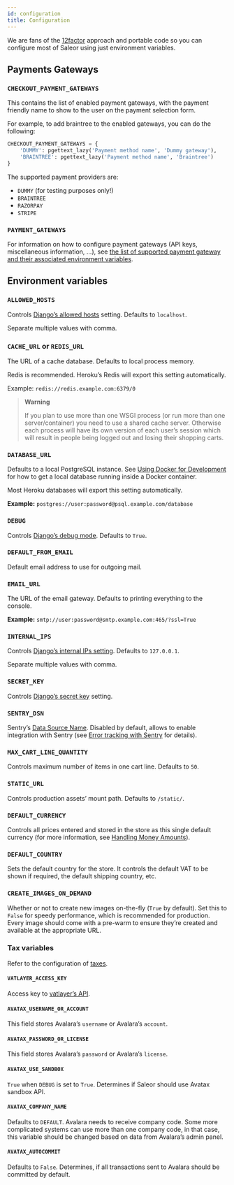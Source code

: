 ```yaml
---
id: configuration
title: Configuration
---
```


We are fans of the [12factor](https://12factor.net/) approach and portable code so you can configure most of Saleor using just environment variables.


## Payments Gateways

### `CHECKOUT_PAYMENT_GATEWAYS`

This contains the list of enabled payment gateways, with the payment friendly name to show to the user on the payment selection form.

For example, to add braintree to the enabled gateways, you can do the following:

```python
CHECKOUT_PAYMENT_GATEWAYS = {
    'DUMMY': pgettext_lazy('Payment method name', 'Dummy gateway'),
    'BRAINTREE': pgettext_lazy('Payment method name', 'Braintree')
}
```

The supported payment providers are:

- `DUMMY` (for testing purposes only!)
- `BRAINTREE`
- `RAZORPAY`
- `STRIPE`


### `PAYMENT_GATEWAYS`

For information on how to configure payment gateways (API keys, miscellaneous information, …), see [the list of supported payment gateway and their associated environment variables](https://docs.getsaleor.com/en/latest/payment-gateways.html#payment-gateways).


## Environment variables

### `ALLOWED_HOSTS`

Controls [Django’s allowed hosts](https://docs.djangoproject.com/en/2.1/ref/settings/#s-allowed-hosts) setting. Defaults to `localhost`.

Separate multiple values with comma.


### `CACHE_URL` or `REDIS_URL`

The URL of a cache database. Defaults to local process memory.

Redis is recommended. Heroku’s Redis will export this setting automatically.

Example: `redis://redis.example.com:6379/0`

> **Warning**
>
> If you plan to use more than one WSGI process (or run more than one server/container) you need to use a shared cache server. Otherwise each process will have its own version of each user’s session which will result in people being logged out and losing their shopping carts.


### `DATABASE_URL`

Defaults to a local PostgreSQL instance. See [Using Docker for Development](https://docs.getsaleor.com/en/latest/customization/docker.html#docker-dev) for how to get a local database running inside a Docker container.

Most Heroku databases will export this setting automatically.

**Example:** `postgres://user:password@psql.example.com/database`


### `DEBUG`

Controls [Django’s debug mode](https://docs.djangoproject.com/en/2.1/ref/settings/#s-debug). Defaults to `True`.


### `DEFAULT_FROM_EMAIL`

Default email address to use for outgoing mail.


### `EMAIL_URL`

The URL of the email gateway. Defaults to printing everything to the console.

**Example:** `smtp://user:password@smtp.example.com:465/?ssl=True`


### `INTERNAL_IPS`

Controls [Django’s internal IPs setting](https://docs.djangoproject.com/en/2.1/ref/settings/#s-internal-ips). Defaults to `127.0.0.1`.

Separate multiple values with comma.


### `SECRET_KEY`

Controls [Django’s secret key](https://docs.djangoproject.com/en/2.1/ref/settings/#s-secret-key) setting.


### `SENTRY_DSN`

Sentry’s [Data Source Name](https://docs.sentry.io/quickstart/#about-the-dsn). Disabled by default, allows to enable integration with Sentry (see [Error tracking with Sentry](https://docs.getsaleor.com/en/latest/integrations/sentry.html#sentry-integration) for details).


### `MAX_CART_LINE_QUANTITY`

Controls maximum number of items in one cart line. Defaults to `50`.


### `STATIC_URL`

Controls production assets’ mount path. Defaults to `/static/`.


### `DEFAULT_CURRENCY`

Controls all prices entered and stored in the store as this single default currency (for more information, see [Handling Money Amounts](https://docs.getsaleor.com/en/latest/architecture/money.html#money-architecture)).


### `DEFAULT_COUNTRY`

Sets the default country for the store. It controls the default VAT to be shown if required, the default shipping country, etc.


### `CREATE_IMAGES_ON_DEMAND`

Whether or not to create new images on-the-fly (`True` by default). Set this to `False` for speedy performance, which is recommended for production. Every image should come with a pre-warm to ensure they’re created and available at the appropriate URL.


### Tax variables

Refer to the configuration of [taxes](dashboard-config#taxes-1).


#### `VATLAYER_ACCESS_KEY`

Access key to [vatlayer’s API](https://vatlayer.com/).


#### `AVATAX_USERNAME_OR_ACCOUNT`

This field stores Avalara’s `username` or Avalara’s `account`.


#### `AVATAX_PASSWORD_OR_LICENSE`

This field stores Avalara’s `password` or Avalara’s `license`.


#### `AVATAX_USE_SANDBOX`

`True` when `DEBUG` is set to `True`. Determines if Saleor should use Avatax sandbox API.


#### `AVATAX_COMPANY_NAME`

Defaults to `DEFAULT`. Avalara needs to receive company code. Some more complicated systems can use more than one company code, in that case, this variable should be changed based on data from Avalara’s admin panel.


#### `AVATAX_AUTOCOMMIT`

Defaults to `False`. Determines, if all transactions sent to Avalara should be committed by default.